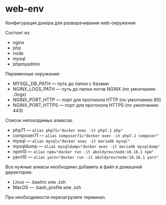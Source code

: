 # web-env
Конфигурация докера для разворачивания web-окружения

Состоит из:
 - nginx
 - php
 - node
 - mysql
 - phpmyadmin
 
Переменные окружения:
 - MYSQL_DB_PATH — путь до папки с базами
 - NGINX_LOGS_PATH — путь до папки логов NGINX (по умолчанию ./logs)
 - NGINX_PORT_HTTP — порт для протокола HTTP (по умолчанию 80)
 - NGINX_PORT_HTTPS — порт для протокола HTTPS (по умолчанию 443)
 
 
Список непоходимых алиасов:
 - php71 — ``alias php71="docker exec -it php7.1 php"``
 - composer71 — ``alias composer71="docker exec -it php7.1 composer"``
 - mysql — ``alias mysql="docker exec -it mariadb mysql"``
 - mysqldump — ``alias mysqldump="docker exec -it mariadb mysqldump"``
 - npm10 — ``alias npm="docker run -it aboldyrev/node:10.16.1 npm"``
 - yarn10 — ``alias yarn="docker run -it aboldyrev/node:10.16.1 yarn"``
 
Все нужные алиасы необходимо добавить в файл в домашней директории:
 - Linux — .bashrc или .zsh
 - MacOS — .bash_profile или .zsh
 
При необходимости перезагрузите терминал.